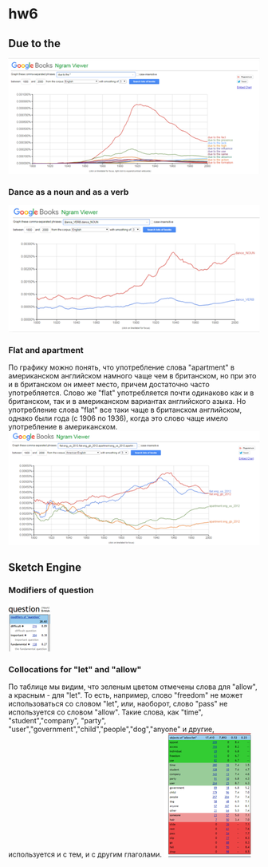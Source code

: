 # hw6
## Due to the 
![](https://github.com/aaalexxxandra/hw6/blob/master/due%20to%20the.png)
### Dance as a noun and as a verb 
![](https://github.com/aaalexxxandra/hw6/blob/master/dance.png)
### Flat and apartment 
 По графику можно понять, что употребление слова "apartment" в американском английском намного чаще чем в британском, но при это и в британском он имеет место, причем достаточно часто употребляется. Слово же "flat" употребляется почти одинаково как и в британском, так и в американском вариантах английского азыка. Но употребление слова "flat" все таки чаще в британском английском, однако были года (с 1906 по 1936), когда это слово чаще имело употребление в американском. 
![](https://github.com/aaalexxxandra/hw6/blob/master/flat%2C%20apartament.png)

## Sketch Engine
### Modifiers of question
![](https://github.com/aaalexxxandra/hw6/blob/master/question.png)
### Collocations for "let" and "allow"
По таблице мы видим, что зеленым цветом отмечены слова для "allow", а красным - для "let". То есть, например, слово "freedom" не может использоваться со словом "let", или, наоборот, слово "pass" не используется со словом "allow". Такие слова, как "time", "student","company", "party", "user","government","child","people","dog","anyone" и другие, используется и с тем, и с другим глаголами. 
![](https://github.com/aaalexxxandra/hw6/blob/master/allow%20let.png)

